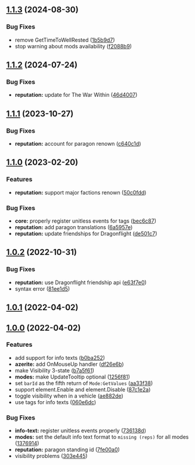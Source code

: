 ## [1.1.3](https://github.com/Rainrider/oUF_Progress/compare/1.1.2...1.1.3) (2024-08-30)


### Bug Fixes

* remove GetTimeToWellRested ([1b5b9d7](https://github.com/Rainrider/oUF_Progress/commit/1b5b9d775a0795097ccd7989a710ffe3477d195c))
* stop warning about mods availability ([f2088b9](https://github.com/Rainrider/oUF_Progress/commit/f2088b9223d7450bc1877148edd5f22c50481190))

## [1.1.2](https://github.com/Rainrider/oUF_Progress/compare/1.1.1...1.1.2) (2024-07-24)


### Bug Fixes

* **reputation:** update for The War Within ([46d4007](https://github.com/Rainrider/oUF_Progress/commit/46d40076c8d05470d48ce83045d91d0da81271fa))

## [1.1.1](https://github.com/Rainrider/oUF_Progress/compare/1.1.0...1.1.1) (2023-10-27)


### Bug Fixes

* **reputation:** account for paragon renown ([c640c1d](https://github.com/Rainrider/oUF_Progress/commit/c640c1d36054d12d4b5b6dfb8f99cf55a8564b74))

## [1.1.0](https://github.com/Rainrider/oUF_Progress/compare/1.0.2...1.1.0) (2023-02-20)


### Features

* **reputation:** support major factions renown ([50c0fdd](https://github.com/Rainrider/oUF_Progress/commit/50c0fddb661f59d8059d1aaa64ad671b446bb66a))


### Bug Fixes

* **core:** properly register unitless events for tags ([bec6c87](https://github.com/Rainrider/oUF_Progress/commit/bec6c8789b37ff8b34baa0da10912500edc1d24b))
* **reputation:** add paragon translations ([6a5957e](https://github.com/Rainrider/oUF_Progress/commit/6a5957ed4df0b780885c79816288e79a737cc3fa))
* **reputation:** update friendships for Dragonflight ([de501c7](https://github.com/Rainrider/oUF_Progress/commit/de501c70fc6ad36390d12904a2e7577a9242019d))

## [1.0.2](https://github.com/Rainrider/oUF_Progress/compare/1.0.1...1.0.2) (2022-10-31)


### Bug Fixes

* **reputation:** use Dragonflight friendship api ([e63f7e0](https://github.com/Rainrider/oUF_Progress/commit/e63f7e04786eb4d49ed36c884b5b4ef4906d0dcd))
* syntax error ([81ee1d5](https://github.com/Rainrider/oUF_Progress/commit/81ee1d5b035fd2ebea3b9c05b7ce3430256ff463))

## [1.0.1](https://github.com/Rainrider/oUF_Progress/compare/1.0.0...1.0.1) (2022-04-02)

## [1.0.0](https://github.com/Rainrider/oUF_Progress/compare/303e445c279a23427cd866334932df43eb0eecf4...1.0.0) (2022-04-02)


### Features

* add support for info texts ([b0ba252](https://github.com/Rainrider/oUF_Progress/commit/b0ba2526ba5a12770a832efa690fa624076e3b5b))
* **azerite:** add OnMouseUp handler ([df26e6b](https://github.com/Rainrider/oUF_Progress/commit/df26e6b7505b0c611dc5fffde123057ab459244d))
* make Visibility 3-state ([b7a5f61](https://github.com/Rainrider/oUF_Progress/commit/b7a5f61f30285ec9a7eb25b1fdee99f97309e07d))
* **modes:** make UpdateTooltip optional ([1256f81](https://github.com/Rainrider/oUF_Progress/commit/1256f81255d8d88be8f5edce767388c0d3815062))
* set `barId` as the fifth return of `Mode:GetValues` ([aa33f38](https://github.com/Rainrider/oUF_Progress/commit/aa33f38911d9ac13ac92dd9f95f744ea557a1c91))
* support element.Enable and element.Disable ([87c1e2a](https://github.com/Rainrider/oUF_Progress/commit/87c1e2a8680a38fbd7b93b427988088ac80b94dc))
* toggle visibility when in a vehicle ([ae882de](https://github.com/Rainrider/oUF_Progress/commit/ae882de7fdf4c03c75b983c6734676e9218493b2))
* use tags for info texts ([060e6dc](https://github.com/Rainrider/oUF_Progress/commit/060e6dc830a5131c0a853ad12ba982ee9f3e001d))


### Bug Fixes

* **info-text:** register unitless events properly ([736138d](https://github.com/Rainrider/oUF_Progress/commit/736138d62f24b59b8a0db54b202fdd3b623f2c8b))
* **modes:** set the default info text format to `missing (reps)` for all modes ([1376914](https://github.com/Rainrider/oUF_Progress/commit/13769144d5329c22fd17ffa743ecabe41ae6d736))
* **reputation:** paragon standing id ([7fe00a0](https://github.com/Rainrider/oUF_Progress/commit/7fe00a0cb6dcf6bb2f0779849f75a9740242a0dc))
* visibility problems ([303e445](https://github.com/Rainrider/oUF_Progress/commit/303e445c279a23427cd866334932df43eb0eecf4))

